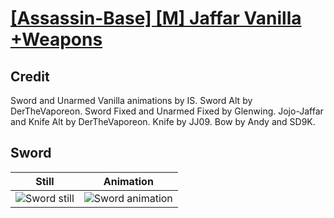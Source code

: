 # [\[Assassin-Base\] \[M\] Jaffar Vanilla +Weapons](../)

## Credit

Sword and Unarmed Vanilla animations by IS.
Sword Alt by DerTheVaporeon.
Sword Fixed and Unarmed Fixed by Glenwing.
Jojo-Jaffar and Knife Alt by DerTheVaporeon.
Knife by JJ09.
Bow by Andy and SD9K.
	
## Sword

| Still | Animation |
| :---: | :-------: |
| ![Sword still](./Sword_000.png) | ![Sword animation](./Sword.gif) |
